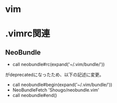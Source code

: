 vim
===

# .vimrc関連

## NeoBundle

- call neobundle#rc(expand('~/.vim/bundle/'))

がdeprecatedになったため、以下の記述に変更。

- call neobundle#begin(expand('~/.vim/bundle/'))
- NeoBundleFetch 'Shougo/neobundle.vim'
- call neobundle#end()
